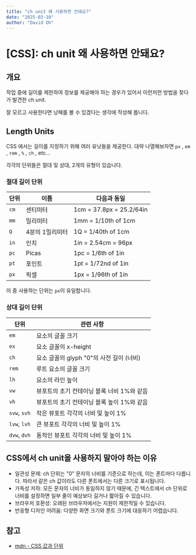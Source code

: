 ```yaml
---
title: "ch unit 왜 사용하면 안돼요?"
date: "2025-03-10"
author: "David Oh"
---
```


# [CSS]: ch unit 왜 사용하면 안돼요?

## 개요

작업 중에 길이를 제한하여 정보를 제공해야 하는 경우가 있어서 이런저런 방법을 찾다가 발견한 ch unit.

잘 모르고 사용한다면 낭패를 볼 수 있겠다는 생각에 작성해 봅니다.

## Length Units

CSS 에서는 길이를 지정하기 위해 여러 유닛들을 제공한다. 대략 나열해보자면 `px` , `em` , `rem` , `%` , `ch` , etc…

각각의 단위들은 절대 및 상대, 2개의 유형이 있습니다.

### 절대 길이 단위

| 단위 | 이름 | 다음과 동일 |
|------|------|------------|
| `cm` | 센티미터 | 1cm = 37.8px = 25.2/64in |
| `mm` | 밀리미터 | 1mm = 1/10th of 1cm |
| `Q` | 4분의 1밀리미터 | 1Q = 1/40th of 1cm |
| `in` | 인치 | 1in = 2.54cm = 96px |
| `pc` | Picas | 1pc = 1/6th of 1in |
| `pt` | 포인트 | 1pt = 1/72nd of 1in |
| `px` | 픽셀 | 1px = 1/96th of 1in |

이 중 사용하는 단위는 `px`이 유일합니다.

### 상대 길이 단위

| 단위 | 관련 사항 |
|------|----------|
| `em` | 요소의 글꼴 크기 |
| `ex` | 요소 글꼴의 x-height |
| `ch` | 요소 글꼴의 glyph "0"의 사전 길이 (너비) |
| `rem` | 루트 요소의 글꼴 크기 |
| `lh` | 요소의 라인 높이 |
| `vw` | 뷰포트의 초기 컨테이닝 블록 너비 1%와 같음 |
| `vh` | 뷰포트의 초기 컨테이닝 블록 높이 1%와 같음 |
| `svw`, `svh` | 작은 뷰포트 각각의 너비 및 높이 1% |
| `lvw`, `lvh` | 큰 뷰포트 각각의 너비 및 높이 1% |
| `dvw`, `dvh` | 동적인 뷰포트 각각의 너비 및 높이 1% |

## CSS에서 ch unit을 사용하지 말아야 하는 이유

- 일관성 문제: ch 단위는 "0" 문자의 너비를 기준으로 하는데, 이는 폰트마다 다릅니다. 따라서 같은 ch 값이라도 다른 폰트에서는 다른 크기로 표시됩니다.
- 가독성 저하: 모든 문자의 너비가 동일하지 않기 때문에, 긴 텍스트에서 ch 단위로 너비를 설정하면 일부 줄이 예상보다 길거나 짧아질 수 있습니다.
- 브라우저 호환성: 오래된 브라우저에서는 지원이 제한적일 수 있습니다.
- 반응형 디자인 어려움: 다양한 화면 크기와 폰트 크기에 대응하기 어렵습니다.

## 참고

- [mdn - CSS 값과 단위](https://developer.mozilla.org/ko/docs/Learn_web_development/Core/Styling_basics/Values_and_units)
